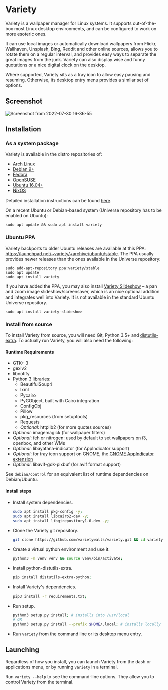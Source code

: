 # Variety

Variety is a wallpaper manager for Linux systems. It supports out-of-the-box most Linux desktop environments, and can be configured to work
on more esoteric ones.

It can use local images or automatically download wallpapers from Flickr, Wallhaven, Unsplash, Bing, Reddit and other online sources,
allows you to rotate them on a regular interval, and provides easy ways to separate the great images from the junk.
Variety can also display wise and funny quotations or a nice digital clock on the desktop.

Where supported, Variety sits as a tray icon to allow easy pausing and resuming.
Otherwise, its desktop entry menu provides a similar set of options.

## Screenshot

![Screenshot from 2022-07-30 16-36-55](https://user-images.githubusercontent.com/1457048/181916884-8a388e15-67dc-45ff-a8e2-e05aac7fca91.png)


## Installation

### As a system package

Variety is available in the distro repositories of:

- [Arch Linux](https://www.archlinux.org/packages/community/any/variety/)
- [Debian 9+](https://packages.debian.org/search?keywords=variety)
- [Fedora](https://www.rpmfind.net/linux/rpm2html/search.php?query=variety)
- [OpenSUSE](https://software.opensuse.org/package/variety?search_term=variety)
- [Ubuntu 16.04+](https://packages.ubuntu.com/search?keywords=variety)
- [NixOS](https://search.nixos.org/packages?show=variety&type=packages&query=variety)

Detailed installation instructions can be found [here](https://peterlevi.com/variety/how-to-install/).

On a recent Ubuntu or Debian-based system (Universe repository has to be enabled on Ubuntu):
```
sudo apt update && sudo apt install variety
```

### Ubuntu PPA
Variety backports to older Ubuntu releases are available at this PPA: https://launchpad.net/~variety/+archive/ubuntu/stable.
The PPA usually provides newer releases than the ones available in the Universe repository:

```
sudo add-apt-repository ppa:variety/stable
sudo apt update
sudo apt install variety
```

If you have added the PPA, you may also install [Variety Slideshow](https://github.com/peterlevi/variety-slideshow) – a pan and zoom image slideshow/screensaver, which is an nice optional addition and integrates well into Variety. It is not available in the standard Ubuntu Universe repository.

```
sudo apt install variety-slideshow
```

### Install from source
To install Variety from source, you will need Git, Python 3.5+ and [distutils-extra](https://launchpad.net/python-distutils-extra). To actually run Variety, you will also need the following:

#### Runtime Requirements
- GTK+ 3
- gexiv2
- libnotify
- Python 3 libraries:
    - BeautifulSoup4
    - lxml
    - Pycairo
    - PyGObject, built with Cairo integration
    - ConfigObj
    - Pillow
    - pkg_resources (from setuptools)
    - Requests
    - *Optional*: httplib2 (for more quotes sources)
- *Optional*: imagemagick (for wallpaper filters)
- *Optional*: feh or nitrogen: used by default to set wallpapers on i3, openbox, and other WMs
- *Optional*: libayatana-indicator (for AppIndicator support)
- *Optional*: for tray icon support on GNOME, the [GNOME AppIndicator extension](https://github.com/ubuntu/gnome-shell-extension-appindicator)
- *Optional*: libavif-gdk-pixbuf (for avif format support)

See `debian/control` for an equivalent list of runtime dependencies on Debian/Ubuntu.

#### Install steps

* Install system dependencies.
    ```bash
    sudo apt install pkg-config -y;
    sudo apt install libcairo2-dev -y;
    sudo apt install libgirepository1.0-dev -y;
    ```
* Clone the Variety git repository.
    ```bash
    git clone https://github.com/varietywalls/variety.git && cd variety;
    ```
* Create a virtual python environment and use it.
    ```bash
    python3 -m venv venv && source venv/bin/activate;
    ```
* Install python-distutils-extra.
    ```bash
    pip install distutils-extra-python;
    ```
* Install Variety's dependencies.
    ```bash
    pip3 install -r requirements.txt;
    ```
* Run setup.
    ```bash
    python3 setup.py install; # installs into /usr/local
    # OR
    python3 setup.py install --prefix $HOME/.local; # installs locally
    ```
* Run `variety` from the command line or its desktop menu entry.

## Launching

Regardless of how you install, you can launch Variety from the dash or applications menu, or by running `variety` in a terminal.

Run `variety --help` to see the command-line options. They allow you to control Variety from the terminal.


